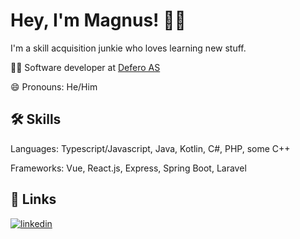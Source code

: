 # Hey, I'm Magnus! ✌🏼
I'm a skill acquisition junkie who loves learning new stuff.

👩‍💻 Software developer at [Defero AS](https://defero.no)

😄 Pronouns: He/Him

## 🛠 Skills
Languages: Typescript/Javascript, Java, Kotlin, C#, PHP, some C++

Frameworks: Vue, React.js, Express, Spring Boot, Laravel

## 🔗 Links
<!--[![portfolio](https://img.shields.io/badge/my_portfolio-000?style=for-the-badge&logo=ko-fi&logoColor=white)](LINK HERE)
[![twitter](https://img.shields.io/badge/twitter-1DA1F2?style=for-the-badge&logo=twitter&logoColor=white)](LINK HERE)-->

[![linkedin](https://img.shields.io/badge/linkedin-0A66C2?style=for-the-badge&logo=linkedin&logoColor=white)](https://www.linkedin.com/in/magnus-hodne-253b29141)
